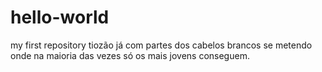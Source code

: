 # hello-world
my first repository
tiozão já com partes dos cabelos brancos se metendo onde na maioria das vezes só os mais jovens conseguem.
